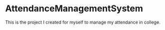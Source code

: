 # AttendanceManagementSystem
This is the project I created for myself to manage my attendance in college.
